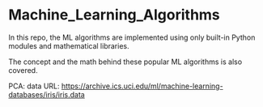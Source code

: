 # Machine_Learning_Algorithms
In this repo, the ML algorithms are implemented using only built-in Python modules and mathematical libraries. 


The concept and the math behind these popular ML algorithms is also covered.

PCA: 
data URL: https://archive.ics.uci.edu/ml/machine-learning-databases/iris/iris.data
